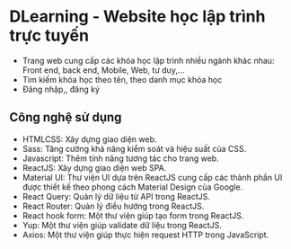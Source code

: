 # DLearning - Website học lập trình trực tuyến

- Trang web cung cấp các khóa học lập trình nhiều ngành khác nhau: Front end, back end, Mobile, Web, tư duy,...
- Tìm kiếm khóa học theo tên, theo danh mục khóa học
- Đăng nhập,, đăng ký

## Công nghệ sử dụng

- HTMLCSS: Xây dựng giao diện web.
- Sass: Tăng cường khả năng kiểm soát và hiệu suất của CSS.
- Javascript: Thêm tính năng tương tác cho trang web.
- ReactJS: Xây dựng giao diện web SPA.
- Material UI: Thư viện UI dựa trên ReactJS cung cấp các thành phần UI được thiết kế theo phong cách  Material Design của Google.
- React Query: Quản lý dữ liệu từ API trong ReactJS.
- React Router: Quản lý điều hướng trong ReactJS.
- React hook form: Một thư viện giúp tạo form trong ReactJS.
- Yup: Một thư viện giúp validate dữ liệu trong ReactJS.
- Axios: Một thư viện giúp thực hiện request HTTP trong JavaScript.

